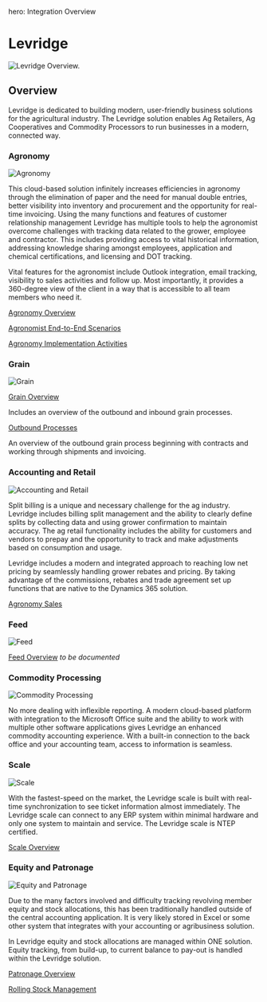 ﻿hero: Integration Overview

# Levridge

![Levridge Overview.](.\assets\images\levridge.PNG)

## Overview
Levridge is dedicated to building modern, user-friendly business solutions for the agricultural industry. The Levridge solution enables Ag Retailers, Ag Cooperatives and Commodity Processors to run businesses in a modern, connected way.

### Agronomy
![Agronomy](./assets/images/LevridgeHomePage/Agronomy.PNG) 

This cloud-based solution infinitely increases efficiencies in agronomy through the elimination of paper and the need for manual double entries, better visibility into inventory and procurement and the opportunity for real-time invoicing. Using the many functions and features of customer relationship management Levridge has multiple tools to help the agronomist overcome challenges with tracking data related to the grower, employee and contractor. This includes providing access to vital historical information, addressing knowledge sharing amongst employees, application and chemical certifications, and licensing and DOT tracking.

Vital features for the agronomist include Outlook integration, email tracking, visibility to sales activities and follow up. Most importantly, it provides a 360-degree view of the client in a way that is accessible to all team members who need it.

[Agronomy Overview](Agronomy.md)

[Agronomist End-to-End Scenarios](AgronomistEnd-to-EndScenarios.md)

[Agronomy Implementation Activities](AgronomyImplementationActivities.md)

### Grain
![Grain](./assets/images/LevridgeHomePage/grain.PNG) 

[Grain Overview](Grain.md)

Includes an overview of the outbound and inbound grain processes. 

[Outbound Processes](Grain_Outbound_Processes.md)

An overview of the outbound grain process beginning with contracts and working through shipments and invoicing. 

### Accounting and Retail
![Accounting and Retail](./assets/images/LevridgeHomePage/accounting.PNG) 

Split billing is a unique and necessary challenge for the ag industry. Levridge includes billing split management and the ability to clearly define splits by collecting data and using grower confirmation to maintain accuracy. The ag retail functionality includes the ability for customers and vendors to prepay and the opportunity to track and make adjustments based on consumption and usage.

Levridge includes a modern and integrated approach to reaching low net pricing by seamlessly handling grower rebates and pricing. By taking advantage of the commissions, rebates and trade agreement set up functions that are native to the Dynamics 365 solution.

[Agronomy Sales](AgronomySales.md)

### Feed
![Feed](./assets/images/LevridgeHomePage/feed.PNG) 

[Feed Overview](Feed.md) *to be documented*

### Commodity Processing
![Commodity Processing](./assets/images/LevridgeHomePage/commodity.PNG) 

No more dealing with inflexible reporting. A modern cloud-based platform with integration to the Microsoft Office suite and the ability to work with multiple other software applications gives Levridge an enhanced commodity accounting experience. With a built-in connection to the back office and your accounting team, access to information is seamless. 

### Scale
![Scale](./assets/images/LevridgeHomePage/scale.PNG) 

With the fastest-speed on the market, the Levridge scale is built with real-time synchronization to see ticket information almost immediately. The Levridge scale can connect to any ERP system within minimal hardware and only one system to maintain and service. The Levridge scale is NTEP certified.

[Scale Overview](Scale-Overview.md)


### Equity and Patronage
![Equity and Patronage](./assets/images/LevridgeHomePage/equity.PNG) 

Due to the many factors involved and difficulty tracking revolving member equity and stock allocations, this has been traditionally handled outside of the central accounting application. It is very likely stored in Excel or some other system that integrates with your accounting or agribusiness solution.

In Levridge equity and stock allocations are managed within ONE solution. Equity tracking, from build-up, to current balance to pay-out is handled within the Levridge solution.

[Patronage Overview](Patronage.md)

[Rolling Stock Management](Rolling_Stock_Management.md)

